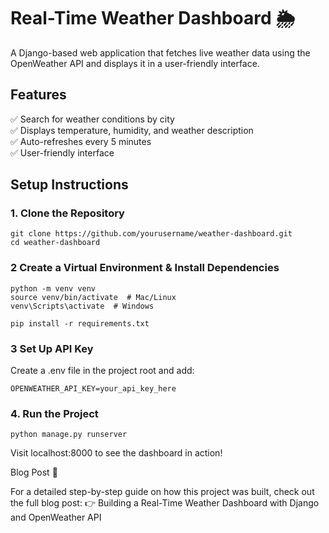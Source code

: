 # Real-Time Weather Dashboard 🌦️  

A Django-based web application that fetches live weather data using the OpenWeather API and displays it in a user-friendly interface.  

## Features  
✅ Search for weather conditions by city  
✅ Displays temperature, humidity, and weather description  
✅ Auto-refreshes every 5 minutes  
✅ User-friendly interface  

## Setup Instructions  

### 1. Clone the Repository  
```
git clone https://github.com/yourusername/weather-dashboard.git
cd weather-dashboard

```
### 2 Create a Virtual Environment & Install Dependencies
```
python -m venv venv
source venv/bin/activate  # Mac/Linux
venv\Scripts\activate  # Windows

pip install -r requirements.txt
```
### 3  Set Up API Key

Create a .env file in the project root and add:

`OPENWEATHER_API_KEY=your_api_key_here`

### 4. Run the Project

`python manage.py runserver`

Visit localhost:8000 to see the dashboard in action!

Blog Post 📖

For a detailed step-by-step guide on how this project was built, check out the full blog post:
👉 Building a Real-Time Weather Dashboard with Django and OpenWeather API 